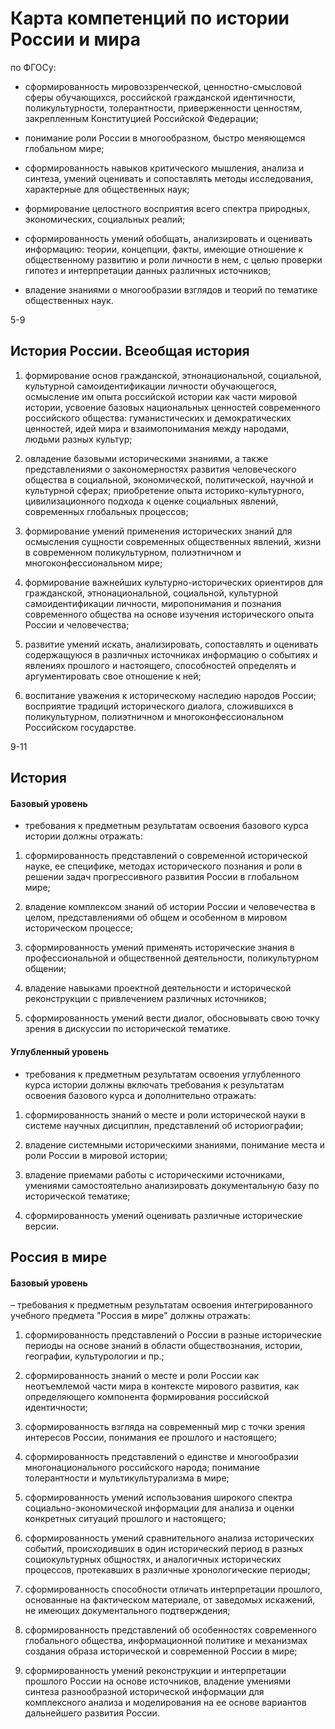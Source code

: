 # Карта компетенций по истории России и мира

по ФГОСу:

* сформированность мировоззренческой, ценностно-смысловой сферы обучающихся, российской гражданской идентичности, поликультурности, толерантности, приверженности ценностям, закрепленным Конституцией Российской Федерации;

* понимание роли России в многообразном, быстро меняющемся глобальном мире;

* сформированность навыков критического мышления, анализа и синтеза, умений оценивать и сопоставлять методы исследования, характерные для общественных наук;

* формирование целостного восприятия всего спектра природных, экономических, социальных реалий;

* сформированность умений обобщать, анализировать и оценивать информацию: теории, концепции, факты, имеющие отношение к общественному развитию и роли личности в нем, с целью проверки гипотез и интерпретации данных различных источников;

* владение знаниями о многообразии взглядов и теорий по тематике общественных наук.

5-9

## История России. Всеобщая история

1) формирование основ гражданской, этнонациональной, социальной, культурной самоидентификации личности обучающегося, осмысление им опыта российской истории как части мировой истории, усвоение базовых национальных ценностей современного российского общества: гуманистических и демократических ценностей, идей мира и взаимопонимания между народами, людьми разных культур;

2) овладение базовыми историческими знаниями, а также представлениями о закономерностях развития человеческого общества в социальной, экономической, политической, научной и культурной сферах; приобретение опыта историко-культурного, цивилизационного подхода к оценке социальных явлений, современных глобальных процессов;

3) формирование умений применения исторических знаний для осмысления сущности современных общественных явлений, жизни в современном поликультурном, полиэтничном и многоконфессиональном мире;

4) формирование важнейших культурно-исторических ориентиров для гражданской, этнонациональной, социальной, культурной самоидентификации личности, миропонимания и познания современного общества на основе изучения исторического опыта России и человечества;

5) развитие умений искать, анализировать, сопоставлять и оценивать содержащуюся в различных источниках информацию о событиях и явлениях прошлого и настоящего, способностей определять и аргументировать свое отношение к ней;

6) воспитание уважения к историческому наследию народов России; восприятие традиций исторического диалога, сложившихся в поликультурном, полиэтничном и многоконфессиональном Российском государстве.


9-11

                   
## История

#### Базовый уровень

- требования к предметным результатам освоения базового курса истории должны отражать:

1) сформированность представлений о современной исторической науке, ее специфике, методах исторического познания и роли в решении задач прогрессивного развития России в глобальном мире;

2) владение комплексом знаний об истории России и человечества в целом, представлениями об общем и особенном в мировом историческом процессе;

3) сформированность умений применять исторические знания в профессиональной и общественной деятельности, поликультурном общении;

4) владение навыками проектной деятельности и исторической реконструкции с привлечением различных источников;

5) сформированность умений вести диалог, обосновывать свою точку зрения в дискуссии по исторической тематике.


#### Углубленный уровень

- требования к предметным результатам освоения углубленного курса истории должны включать требования к результатам освоения базового курса и дополнительно отражать:

1) сформированность знаний о месте и роли исторической науки в системе научных дисциплин, представлений об историографии;

2) владение системными историческими знаниями, понимание места и роли России в мировой истории;

3) владение приемами работы с историческими источниками, умениями самостоятельно анализировать документальную базу по исторической тематике;

4) сформированность умений оценивать различные исторические версии.


## Россия в мире

#### Базовый уровень

– требования к предметным результатам освоения интегрированного учебного предмета "Россия в мире" должны отражать:

1) сформированность представлений о России в разные исторические периоды на основе знаний в области обществознания, истории, географии, культурологии и пр.;

2) сформированность знаний о месте и роли России как неотъемлемой части мира в контексте мирового развития, как определяющего компонента формирования российской идентичности;

3) сформированность взгляда на современный мир с точки зрения интересов России, понимания ее прошлого и настоящего;

4) сформированность представлений о единстве и многообразии многонационального российского народа; понимание толерантности и мультикультурализма в мире;

5) сформированность умений использования широкого спектра социально-экономической информации для анализа и оценки конкретных ситуаций прошлого и настоящего;

6) сформированность умений сравнительного анализа исторических событий, происходивших в один исторический период в разных социокультурных общностях, и аналогичных исторических процессов, протекавших в различные хронологические периоды;

7) сформированность способности отличать интерпретации прошлого, основанные на фактическом материале, от заведомых искажений, не имеющих документального подтверждения;

8) сформированность представлений об особенностях современного глобального общества, информационной политике и механизмах создания образа исторической и современной России в мире;

9) сформированность умений реконструкции и интерпретации прошлого России на основе источников, владение умениями синтеза разнообразной исторической информации для комплексного анализа и моделирования на ее основе вариантов дальнейшего развития России.
